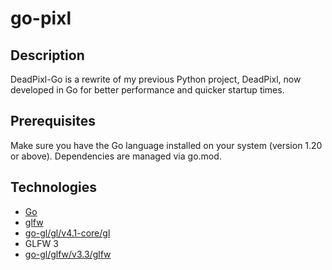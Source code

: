 # go-pixl

## Description
DeadPixl-Go is a rewrite of my previous Python project, DeadPixl, now developed in Go for better performance and quicker startup times. 

## Prerequisites
Make sure you have the Go language installed on your system (version 1.20 or above). Dependencies are managed via go.mod.

## Technologies
- [Go](https://golang.org/)
- [glfw](https://www.glfw.org/)
- [go-gl/gl/v4.1-core/gl](https://github.com/go-gl/gl)
- GLFW 3
- [go-gl/glfw/v3.3/glfw](https://github.com/go-gl/glfw)
